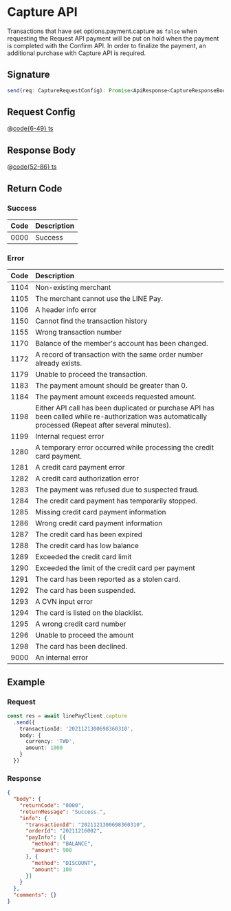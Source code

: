 # Capture API

Transactions that have set options.payment.capture as `false` when requesting the Request API payment will be put on hold when the payment is completed with the Confirm API. In order to finalize the payment, an additional purchase with Capture API is required.

## Signature

```ts
send(req: CaptureRequestConfig): Promise<ApiResponse<CaptureResponseBody>>
```

## Request Config

@[code{6-49} ts](@/line-pay-api/capture.ts)

## Response Body

@[code{52-86} ts](@/line-pay-api/capture.ts)

## Return Code

### Success

Code | Description
:----:|:------------------------
0000 | Success


### Error

Code | Description
:----:|:------------------------
1104 | Non-existing merchant
1105 | The merchant cannot use the LINE Pay.
1106 | A header info error
1150 | Cannot find the transaction history
1155 | Wrong transaction number
1170 | Balance of the member's account has been changed.
1172 | A record of transaction with the same order number already exists.
1179 | Unable to proceed the transaction.
1183 | The payment amount should be greater than 0.
1184 | The payment amount exceeds requested amount.
1198 | Either API call has been duplicated or purchase API has been called while re-authorization was automatically processed (Repeat after several minutes).
1199 | Internal request error
1280 | A temporary error occurred while processing the credit card payment.
1281 | A credit card payment error
1282 | A credit card authorization error
1283 | The payment was refused due to suspected fraud.
1284 | The credit card payment has temporarily stopped.
1285 | Missing credit card payment information
1286 | Wrong credit card payment information
1287 | The credit card has been expired
1288 | The credit card has low balance
1289 | Exceeded the credit card limit
1290 | Exceeded the limit of the credit card per payment
1291 | The card has been reported as a stolen card.
1292 | The card has been suspended.
1293 | A CVN input error
1294 | The card is listed on the blacklist.
1295 | A wrong credit card number
1296 | Unable to proceed the amount
1298 | The card has been declined.
9000 | An internal error

## Example

### Request
```ts
const res = await linePayClient.capture
  .send({
    transactionId: '2021121300698360310',
    body: {
      currency: 'TWD',
      amount: 1000
    }
  })
```

### Response
```json
{
  "body": {
    "returnCode": "0000",
    "returnMessage": "Success.",
    "info": {
      "transactionId": "2021121300698360310",
      "orderId": "20211216002",
      "payInfo": [{
        "method": "BALANCE",
        "amount": 900
      }, {
        "method": "DISCOUNT",
        "amount": 100
      }]
    }
  },
  "comments": {}
}
```